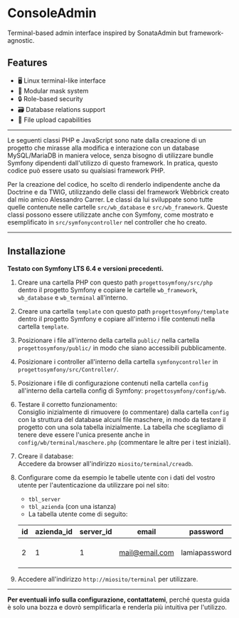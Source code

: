 # ConsoleAdmin

Terminal-based admin interface inspired by SonataAdmin but framework-agnostic.

## Features

- 🖥️ Linux terminal-like interface  
- 🧩 Modular mask system  
- 🔒 Role-based security  
- 🗃️ Database relations support  
- 📁 File upload capabilities  

---

Le seguenti classi PHP e JavaScript sono nate dalla creazione di un progetto che mirasse alla modifica e interazione con un database MySQL/MariaDB in maniera veloce, senza bisogno di utilizzare bundle Symfony dipendenti dall'utilizzo di questo framework. In pratica, questo codice può essere usato su qualsiasi framework PHP.  

Per la creazione del codice, ho scelto di renderlo indipendente anche da Doctrine e da TWIG, utilizzando delle classi del framework Webbrick creato dal mio amico Alessandro Carrer. Le classi da lui sviluppate sono tutte quelle contenute nelle cartelle `src/wb_database` e `src/wb_framework`. Queste classi possono essere utilizzate anche con Symfony, come mostrato e esemplificato in `src/symfonycontroller` nel controller che ho creato.  

---

## Installazione

**Testato con Symfony LTS 6.4 e versioni precedenti.**  

1. Creare una cartella PHP con questo path `progettosymfony/src/php` dentro il progetto Symfony e copiare le cartelle `wb_framework`, `wb_database` e `wb_terminal` all'interno.  

2. Creare una cartella `template` con questo path `progettosymfony/template` dentro il progetto Symfony e copiare all'interno i file contenuti nella cartella `template`.  

3. Posizionare i file all'interno della cartella `public/` nella cartella `progettosymfony/public/` in modo che siano accessibili pubblicamente.  

4. Posizionare i controller all'interno della cartella `symfonycontroller` in `progettosymfony/src/Controller/`.  

5. Posizionare i file di configurazione contenuti nella cartella `config` all'interno della cartella config di Symfony: `progettosymfony/config/wb`.  

6. Testare il corretto funzionamento:  
   Consiglio inizialmente di rimuovere (o commentare) dalla cartella `config` con la struttura del database alcuni file maschere, in modo da testare il progetto con una sola tabella inizialmente. La tabella che scegliamo di tenere deve essere l'unica presente anche in `config/wb/terminal/maschere.php` (commentare le altre per i test iniziali).  

7. Creare il database:  
   Accedere da browser all'indirizzo `miosito/terminal/creadb`.  

8. Configurare come da esempio le tabelle utente con i dati del vostro utente per l'autenticazione da utilizzare poi nel sito:  

   - `tbl_server`  
   - `tbl_azienda` (con una istanza)  
   - La tabella utente come di seguito:  

   | id | azienda_id | server_id | email                     | password      | nomecognome | ruoli                                                                                         | urldefault | ts                  | disable | tipologia | errorlogin | doubleauthentication | doubleauthenticationemail | errordoubleauthentication | doubleauthenticationcode | cassa_id |  
   |----|------------|-----------|---------------------------|---------------|-------------|-----------------------------------------------------------------------------------------------|------------|---------------------|---------|-----------|------------|----------------------|---------------------------|---------------------------|--------------------------|----------|  
   | 2  | 1          | 1         | mail@email.com            | lamiapassword | MARIO ROSSI | role_gestioneordini#1111;role_bolle#1111;role_articoli#1111;role_etichette#1111;role_terminal#1111;role_clifor#1111;role_presenze#1111;role_admin#1111;role_cassa#1111;role_statistiche#1111 | NULL       | 2025-08-05 16:04:35 | 0       | backend   | 0          | 1                    | NULL                      | 0                         | 123456                  | 1        |  

9. Accedere all'indirizzo `http://miosito/terminal` per utilizzare.  

---

**Per eventuali info sulla configurazione, contattatemi**, perché questa guida è solo una bozza e dovrò semplificarla e renderla più intuitiva per l'utilizzo.  
